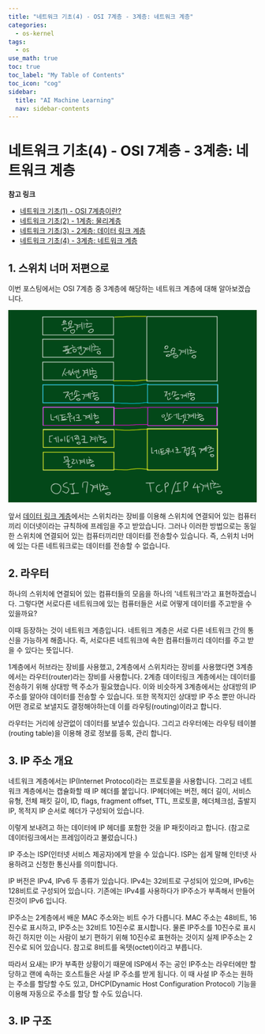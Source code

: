 ```yaml
---
title: "네트워크 기초(4) - OSI 7계층 - 3계층: 네트워크 계층" 
categories:
  - os-kernel
tags:
  - os
use_math: true
toc: true
toc_label: "My Table of Contents"
toc_icon: "cog"
sidebar:
  title: "AI Machine Learning"
  nav: sidebar-contents
---
```


# 네트워크 기초(4) - OSI 7계층 - 3계층: 네트워크 계층

**참고 링크**

* [네트워크 기초(1) - OSI 7계층이란?](https://losskatsu.github.io/os-kernel/network-basic01/)
* [네트워크 기초(2) - 1계층: 물리계층](https://losskatsu.github.io/os-kernel/network-basic02/)
* [네트워크 기초(3) - 2계층: 데이터 링크 계층](https://losskatsu.github.io/os-kernel/network-basic03/)
* [네트워크 기초(4) - 3계층: 네트워크 계층](https://losskatsu.github.io/os-kernel/network-basic04/)


## 1. 스위치 너머 저편으로

이번 포스팅에서는 OSI 7계층 중 3계층에 해당하는 네트워크 계층에 대해 알아보겠습니다. 

<center><img src="/assets/images/os/network-basic/network02.jpg" width="800"></center>

앞서 [데이터 링크 계층](https://losskatsu.github.io/os-kernel/network-basic03/)에서는 스위치라는 장비를 이용해 스위치에 연결되어 있는 
컴퓨터끼리 이더넷이라는 규칙하에 프레임을 주고 받았습니다. 
그러나 이러한 방법으로는 동일한 스위치에 연결되어 있는 컴퓨터끼리만 데이터를 전송할수 있습니다. 
즉, 스위치 너머에 있는 다른 네트워크로는 데이터를 전송할 수 없습니다. 


## 2. 라우터

하나의 스위치에 연결되어 있는 컴퓨터들의 모음을 하나의 '네트워크'라고 표현하겠습니다. 
그렇다면 서로다른 네트워크에 있는 컴퓨터들은 서로 어떻게 데이터를 주고받을 수 있을까요? 

이때 등장하는 것이 네트워크 계층입니다. 네트워크 계층은 서로 다른 네트워크 간의 통신을 가능하게 해줍니다. 
즉, 서로다른 네트워크에 속한 컴퓨터들끼리 데이터를 주고 받을 수 있다는 뜻입니다. 

1계층에서 허브라는 장비를 사용했고, 2계층에서 스위치라는 장비를 사용했다면 
3계층에서는 라우터(router)라는 장비를 사용합니다. 
2계층 데이터링크 계층에서는 데이터를 전송하기 위해 상대방 맥 주소가 필요했습니다. 
이와 비슷하게 3계층에서는 상대방의 IP 주소를 알아야 데이터를 전송할 수 있습니다. 
또한 목적지인 상대방 IP 주소 뿐만 아니라 어떤 경로로 보낼지도 결정해야하는데 이를 라우팅(routing)이라고 합니다. 

라우터는 거리에 상관없이 데이터를 보낼수 있습니다. 그리고 라우터에는 라우팅 테이블(routing table)을 이용해 
경로 정보를 등록, 관리 합니다. 

## 3. IP 주소 개요

네트워크 계층에서는 IP(Internet Protocol)라는 프로토콜을 사용합니다. 
그리고 네트워크 계층에서는 캡슐화할 때 IP 헤더를 붙입니다. 
IP헤더에는 버전, 헤더 길이, 서비스 유형, 전체 패킷 길이, ID, flags, fragment offset, TTL, 
프로토콜, 헤더체크섬, 출발지 IP, 목적지 IP 순서로 헤더가 구성되어 있습니다. 

이렇게 보내려고 하는 데이터에 IP 헤더를 포함한 것을 IP 패킷이라고 합니다. 
(참고로 데이터링크에서는 프레임이라고 불렀습니다.)

IP 주소는 ISP(인터넷 서비스 제공자)에게 받을 수 있습니다. 
ISP는 쉽게 말해 인터넷 사용하려고 신청한 통신사를 의미합니다. 

IP 버전은 IPv4, IPv6 두 종류가 있습니다. 
IPv4는 32비트로 구성되어 있으며, IPv6는 128비트로 구성되어 있습니다. 
기존에는 IPv4를 사용하다가 IP주소가 부족해서 만들어진것이 IPv6 입니다. 

IP주소는 2계층에서 배운 MAC 주소와는 비트 수가 다릅니다. 
MAC 주소는 48비트, 16진수로 표시하고, IP주소는 32비트 10진수로 표시합니다. 
물론 IP주소를 10진수로 표시하긴 하지만 이는 사람이 보기 편하기 위해 10진수로 표현하는 것이지 
실제 IP주소는 2진수로 되어 있습니다.
참고로 8비트를 옥텟(octet)이라고 부릅니다. 

따라서 요새는 IP가 부족한 상황이기 때문에 
ISP에서 주는 공인 IP주소는 라우터에만 할당하고 
랜에 속하는 호스트들은 사설 IP 주소를 받게 됩니다. 
이 때 사설 IP 주소는 원하는 주소를 할당할 수도 있고, 
DHCP(Dynamic Host Configuration Protocol) 기능을 이용해 자동으로 주소를 할당 할 수도 있습니다. 



## 3. IP 구조

